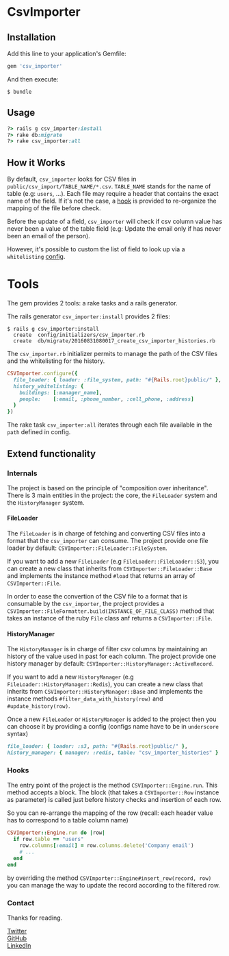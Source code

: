 # CsvImporter

## Installation

Add this line to your application's Gemfile:

```ruby
gem 'csv_importer'
```

And then execute:

    $ bundle

## Usage

```ruby
?> rails g csv_importer:install
?> rake db:migrate
?> rake csv_importer:all
```

## How it Works

By default, `csv_importer` looks for CSV files in `public/csv_import/TABLE_NAME/*.csv`. `TABLE_NAME` stands for the name of table (e.g: `users`, ...). Each file may require a header that contains the exact name of the field. If it's not the case, a [hook]() is provided to re-organize the mapping of the file before check. 

Before the update of a field, `csv_importer` will check if csv column value has never been a value of the table field (e.g: Update the email only if has never been an email of the person).

However, it's possible to custom the list of field to look up via a `whitelisting` [config](). 

# Tools

The gem provides 2 tools: a rake tasks and a rails generator.

The rails generator `csv_importer:install` provides 2 files:

```shell
$ rails g csv_importer:install
  create  config/initializers/csv_importer.rb
  create  db/migrate/20160831080017_create_csv_importer_histories.rb
```

The `csv_importer.rb` initializer permits to manage the path of the CSV files and the whitelisting for the history.

```ruby
CSVImporter.configure({
  file_loader: { loader: :file_system, path: "#{Rails.root}public/" },
  history_whitelisting: {
    buildings: [:manager_name],
    people:    [:email, :phone_number, :cell_phone, :address]
  }
})
```

The rake task `csv_importer:all` iterates through each file available in the `path` defined in config.

## Extend functionality

### Internals

The project is based on the principle of "composition over inheritance". There is 3 main entities in the project: the core, the `FileLoader` system and the `HistoryManager` system.

#### FileLoader

The `FileLoader` is in charge of fetching and converting CSV files into a format that the `csv_importer` can consume.
The project provide one file loader by default: `CSVImporter::FileLoader::FileSystem`.

If you want to add a new `FileLoader` (e.g `FileLoader::FileLoader::S3`), you can create a new class that inherits from `CSVImporter::FileLoader::Base` and implements the instance method `#load` that returns an array of `CSVImporter::File`.

In order to ease the convertion of the CSV file to a format that is consumable by the `csv_importer`, the project provides a `CSVImporter::FileFormatter.build(INSTANCE_OF_FILE_CLASS)` method that takes an instance of the ruby `File` class anf returns a `CSVImporter::File`.

#### HistoryManager

The `HistoryManager` is in charge of filter csv columns by maintaining an history of the value used in past for each column.
The project provide one history manager by default: `CSVImporter::HistoryManager::ActiveRecord`.

If you want to add a new `HistoryManager` (e.g `FileLoader::HistoryManager::Redis`), you can create a new class that inherits from `CSVImporter::HistoryManager::Base` and implements the instance methods `#filter_data_with_history(row)` and `#update_history(row)`.

Once a new `FileLoader` or `HistoryManager` is added to the project then you can choose it by providing a config (configs name have to be in `underscore` syntax)

```ruby
file_loader: { loader: :s3, path: "#{Rails.root}public/" },
history_manager: { manager: :redis, table: "csv_importer_histories" }
```

### Hooks

The entry point of the project is the method `CSVImporter::Engine.run`. This method accepts a block. The block (that takes a `CSVImporter::Row` instance as parameter) is called just before history checks and insertion of each row.

So you can re-arrange the mapping of the row (recall: each header value has to correspond to a table column name)

```ruby
CSVImporter::Engine.run do |row|
  if row.table == "users"
    row.columns[:email] = row.columns.delete('Company email')
    # ...
  end
end
```

by overriding the method `CSVImporter::Engine#insert_row(record, row)` you can manage the way to update the record according to the filtered row. 

### Contact

Thanks for reading.

[Twitter](https://twitter.com/farsi_mehdi)<br/>
[GitHub](https://github.com/mehdi-farsi/)<br/>
[LinkedIn](https://fr.linkedin.com/in/mehdifarsi)<br/>

